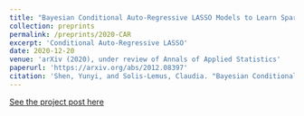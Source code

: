 ```yaml
---
title: "Bayesian Conditional Auto-Regressive LASSO Models to Learn Sparse Networks with Predictors"
collection: preprints
permalink: /preprints/2020-CAR
excerpt: 'Conditional Auto-Regressive LASSO'
date: 2020-12-20
venue: 'arXiv (2020), under review of Annals of Applied Statistics'
paperurl: 'https://arxiv.org/abs/2012.08397'
citation: 'Shen, Yunyi, and Solis-Lemus, Claudia. "Bayesian Conditional Auto-Regressive LASSO Models to Learn Sparse Networks with Predictors." arXiv (2020).'
---
```


[See the project post here](https://yunyishen.ml/research/2020-Microbe)

